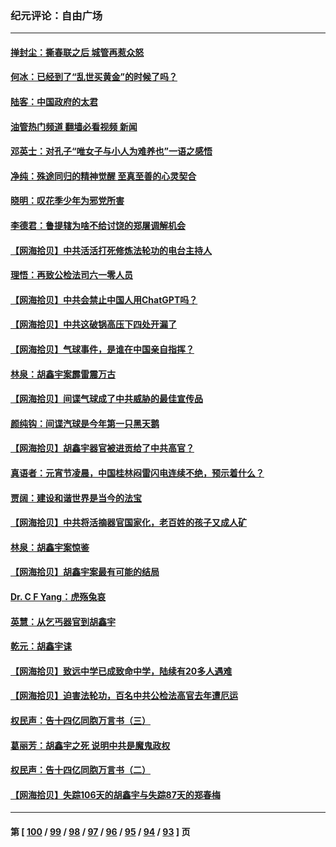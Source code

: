 ### 纪元评论：自由广场
---
#### [掸封尘：撕春联之后 城管再惹众怒](../../pages/nsc993/n13930154.md?02160330) 
#### [何冰：已经到了“乱世买黄金”的时候了吗？](../../pages/nsc993/n13930205.md?02160330) 
#### [陆客：中国政府的太君](../../pages/nsc993/n13930190.md?02160330) 
#### [油管热门频道 翻墙必看视频 新闻](ok?02160330)
#### [邓英士：对孔子“唯女子与小人为难养也”一语之感悟](../../pages/nsc993/n13929997.md?02160330) 
#### [净纯：殊途同归的精神觉醒 至真至善的心灵契合](../../pages/nsc993/n13930109.md?02160330) 
#### [晓明：叹花季少年为邪党所害](../../pages/nsc993/n13929781.md?02160330) 
#### [李德君：鲁提辖为啥不给讨饶的郑屠调解机会](../../pages/nsc993/n13929491.md?02160330) 
#### [【网海拾贝】中共活活打死修炼法轮功的电台主持人](../../pages/nsc993/n13929464.md?02160330) 
#### [理悟：再致公检法司六一零人员](../../pages/nsc993/n13928341.md?02160330) 
#### [【网海拾贝】中共会禁止中国人用ChatGPT吗？](../../pages/nsc993/n13927568.md?02160330) 
#### [【网海拾贝】中共这破锅高压下四处开漏了](../../pages/nsc993/n13926953.md?02160330) 
#### [【网海拾贝】气球事件，是谁在中国亲自指挥？](../../pages/nsc993/n13926256.md?02160330) 
#### [林泉：胡鑫宇案霹雷震万古](../../pages/nsc993/n13926283.md?02160330) 
#### [【网海拾贝】间谍气球成了中共威胁的最佳宣传品](../../pages/nsc993/n13925216.md?02160330) 
#### [颜纯钩：间谍汽球是今年第一只黑天鹅](../../pages/nsc993/n13925162.md?02160330) 
#### [【网海拾贝】胡鑫宇器官被进贡给了中共高官？](../../pages/nsc993/n13923771.md?02160330) 
#### [真语者：元宵节凌晨，中国桂林闷雷闪电连续不绝，预示着什么？](../../pages/nsc993/n13923798.md?02160330) 
#### [贾阔：建设和谐世界是当今的法宝](../../pages/nsc993/n13923637.md?02160330) 
#### [【网海拾贝】中共将活摘器官国家化，老百姓的孩子又成人矿](../../pages/nsc993/n13923593.md?02160330) 
#### [林泉：胡鑫宇案惊鉴](../../pages/nsc993/n13922995.md?02160330) 
#### [【网海拾贝】胡鑫宇案最有可能的结局](../../pages/nsc993/n13922327.md?02160330) 
#### [Dr. C F Yang：虎殇兔哀](../../pages/nsc993/n13922352.md?02160330) 
#### [英慧：从乞丐器官到胡鑫宇](../../pages/nsc993/n13922344.md?02160330) 
#### [乾元：胡鑫宇诔](../../pages/nsc993/n13922017.md?02160330) 
#### [【网海拾贝】致远中学已成致命中学，陆续有20多人遇难](../../pages/nsc993/n13921434.md?02160330) 
#### [【网海拾贝】迫害法轮功，百名中共公检法高官去年遭厄运](../../pages/nsc993/n13920823.md?02160330) 
#### [权民声：告十四亿同胞万言书（三）](../../pages/nsc993/n13919505.md?02160330) 
#### [葛丽芳：胡鑫宇之死 说明中共是魔鬼政权](../../pages/nsc993/n13920681.md?02160330) 
#### [权民声：告十四亿同胞万言书（二）](../../pages/nsc993/n13919417.md?02160330) 
#### [【网海拾贝】失踪106天的胡鑫宇与失踪87天的郑春梅](../../pages/nsc993/n13919920.md?02160330) 

---
#### 第 [ [100](./100.md?02160330) / [99](./99.md?02160330) / [98](./98.md?02160330) / [97](./97.md?02160330) / [96](./96.md?02160330) / [95](./95.md?02160330) / [94](./94.md?02160330) / [93](./93.md?02160330) ] 页
